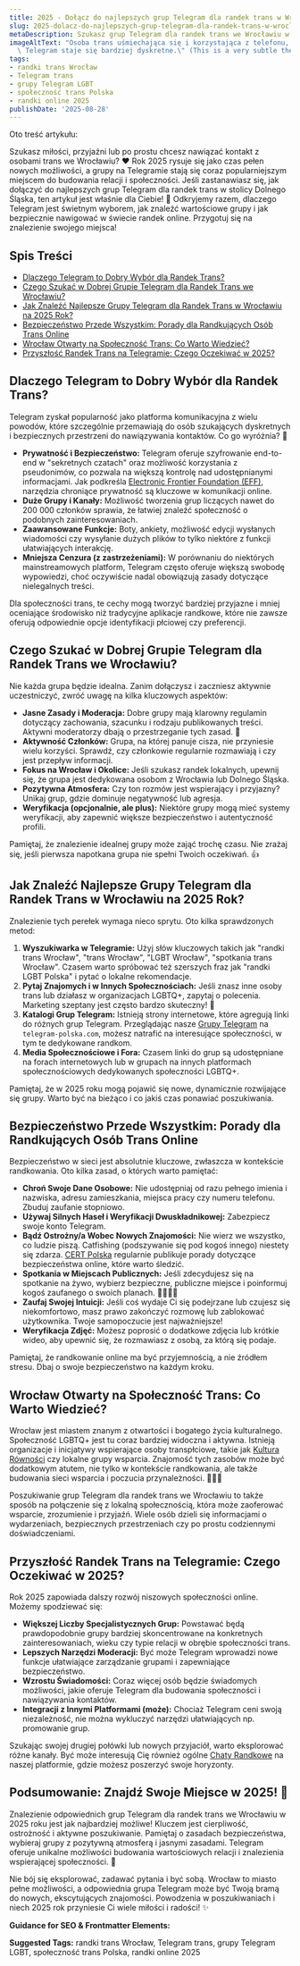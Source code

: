 ```yaml
---
title: 2025 - Dołącz do najlepszych grup Telegram dla randek trans w Wrocławiu
slug: 2025-dolacz-do-najlepszych-grup-telegram-dla-randek-trans-w-wroclawiu
metaDescription: Szukasz grup Telegram dla randek trans we Wrocławiu w 2025? Odkryj, jak znaleźć najlepsze społeczności, porady dotyczące bezpieczeństwa i czego się spodziewać.
imageAltText: "Osoba trans uśmiechająca się i korzystająca z telefonu, symbolizująca randki online na Telegramie we Wrocławiu.\n\n    *   Anchor Text: Grupy Telegram\n    *   Target Path: `/grupy`\n*   **Embedded 2:**\n    *   Anchor Text: Chaty Randkowe\n    *   Target Path: `/czaty/randkowe`\n*   **Additional Suggestion 1 (for section \"Jak Znaleźć Najlepsze Grupy Telegram...\"):**\n    *   Phrase: \"Przeglądając różne kategorie na `telegram-polska.com`, takie jak [Randki](/randki) lub dedykowane społeczności [LGBT](/lgbt), możesz odkryć nowe możliwości.\"\n    *   Anchor Text 1: Randki\n    *   Target Path 1: `/randki` (if a general dating category exists)\n    *   Anchor Text 2: LGBT\n    *   Target Path 2: `/lgbt` (if an LGBT category exists)\n*   **Additional Suggestion 2 (for section \"Dlaczego Telegram to Dobry Wybór...\"):**\n    *   Phrase: \"Wiele z tych funkcji sprawia, że przeglądanie ofert w sekcji [Ogłoszenia Towarzyskie](/ogloszenia-towarzyskie) na platformach takich jak\
  \ Telegram staje się bardziej dyskretne.\" (This is a very subtle thematic link if such a category exists and is relevant to the broader adult niche context, use with caution depending on site structure and policies).\n    *   Anchor Text: Ogłoszenia Towarzyskie\n    *   Target Path: `/ogloszenia-towarzyskie`"
tags:
- randki trans Wrocław
- Telegram trans
- grupy Telegram LGBT
- społeczność trans Polska
- randki online 2025
publishDate: '2025-08-28'
---
```


Oto treść artykułu:

Szukasz miłości, przyjaźni lub po prostu chcesz nawiązać kontakt z osobami trans we Wrocławiu? ❤️ Rok 2025 rysuje się jako czas pełen nowych możliwości, a grupy na Telegramie stają się coraz popularniejszym miejscem do budowania relacji i społeczności. Jeśli zastanawiasz się, jak dołączyć do najlepszych grup Telegram dla randek trans w stolicy Dolnego Śląska, ten artykuł jest właśnie dla Ciebie! 🤩 Odkryjemy razem, dlaczego Telegram jest świetnym wyborem, jak znaleźć wartościowe grupy i jak bezpiecznie nawigować w świecie randek online. Przygotuj się na znalezienie swojego miejsca!

## Spis Treści

- [Dlaczego Telegram to Dobry Wybór dla Randek Trans?](#dlaczego-telegram-to-dobry-wybór-dla-randek-trans)
- [Czego Szukać w Dobrej Grupie Telegram dla Randek Trans we Wrocławiu?](#czego-szukać-w-dobrej-grupie-telegram-dla-randek-trans-we-wroclawiu)
- [Jak Znaleźć Najlepsze Grupy Telegram dla Randek Trans w Wrocławiu na 2025 Rok?](#jak-znaleźć-najlepsze-grupy-telegram-dla-randek-trans-w-wroclawiu-na-2025-rok)
- [Bezpieczeństwo Przede Wszystkim: Porady dla Randkujących Osób Trans Online](#bezpieczeństwo-przede-wszystkim-porady-dla-randkujących-osób-trans-online)
- [Wrocław Otwarty na Społeczność Trans: Co Warto Wiedzieć?](#wrocław-otwarty-na-społeczność-trans-co-warto-wiedzieć)
- [Przyszłość Randek Trans na Telegramie: Czego Oczekiwać w 2025?](#przyszłość-randek-trans-na-telegramie-czego-oczekiwać-w-2025)

## Dlaczego Telegram to Dobry Wybór dla Randek Trans?

Telegram zyskał popularność jako platforma komunikacyjna z wielu powodów, które szczególnie przemawiają do osób szukających dyskretnych i bezpiecznych przestrzeni do nawiązywania kontaktów. Co go wyróżnia? 🤔

*   **Prywatność i Bezpieczeństwo:** Telegram oferuje szyfrowanie end-to-end w "sekretnych czatach" oraz możliwość korzystania z pseudonimów, co pozwala na większą kontrolę nad udostępnianymi informacjami. Jak podkreśla [Electronic Frontier Foundation (EFF)](https://www.eff.org/issues/privacy), narzędzia chroniące prywatność są kluczowe w komunikacji online.
*   **Duże Grupy i Kanały:** Możliwość tworzenia grup liczących nawet do 200 000 członków sprawia, że łatwiej znaleźć społeczność o podobnych zainteresowaniach.
*   **Zaawansowane Funkcje:** Boty, ankiety, możliwość edycji wysłanych wiadomości czy wysyłanie dużych plików to tylko niektóre z funkcji ułatwiających interakcję.
*   **Mniejsza Cenzura (z zastrzeżeniami):** W porównaniu do niektórych mainstreamowych platform, Telegram często oferuje większą swobodę wypowiedzi, choć oczywiście nadal obowiązują zasady dotyczące nielegalnych treści.

Dla społeczności trans, te cechy mogą tworzyć bardziej przyjazne i mniej oceniające środowisko niż tradycyjne aplikacje randkowe, które nie zawsze oferują odpowiednie opcje identyfikacji płciowej czy preferencji.

## Czego Szukać w Dobrej Grupie Telegram dla Randek Trans we Wrocławiu?

Nie każda grupa będzie idealna. Zanim dołączysz i zaczniesz aktywnie uczestniczyć, zwróć uwagę na kilka kluczowych aspektów:

*   **Jasne Zasady i Moderacja:** Dobre grupy mają klarowny regulamin dotyczący zachowania, szacunku i rodzaju publikowanych treści. Aktywni moderatorzy dbają o przestrzeganie tych zasad. 🧐
*   **Aktywność Członków:** Grupa, na której panuje cisza, nie przyniesie wielu korzyści. Sprawdź, czy członkowie regularnie rozmawiają i czy jest przepływ informacji.
*   **Fokus na Wrocław i Okolice:** Jeśli szukasz randek lokalnych, upewnij się, że grupa jest dedykowana osobom z Wrocławia lub Dolnego Śląska.
*   **Pozytywna Atmosfera:** Czy ton rozmów jest wspierający i przyjazny? Unikaj grup, gdzie dominuje negatywność lub agresja.
*   **Weryfikacja (opcjonalnie, ale plus):** Niektóre grupy mogą mieć systemy weryfikacji, aby zapewnić większe bezpieczeństwo i autentyczność profili.

Pamiętaj, że znalezienie idealnej grupy może zająć trochę czasu. Nie zrażaj się, jeśli pierwsza napotkana grupa nie spełni Twoich oczekiwań. 👍

## Jak Znaleźć Najlepsze Grupy Telegram dla Randek Trans w Wrocławiu na 2025 Rok?

Znalezienie tych perełek wymaga nieco sprytu. Oto kilka sprawdzonych metod:

1.  **Wyszukiwarka w Telegramie:** Użyj słów kluczowych takich jak "randki trans Wrocław", "trans Wrocław", "LGBT Wrocław", "spotkania trans Wrocław". Czasem warto spróbować też szerszych fraz jak "randki LGBT Polska" i pytać o lokalne rekomendacje.
2.  **Pytaj Znajomych i w Innych Społecznościach:** Jeśli znasz inne osoby trans lub działasz w organizacjach LGBTQ+, zapytaj o polecenia. Marketing szeptany jest często bardzo skuteczny! 🤫
3.  **Katalogi Grup Telegram:** Istnieją strony internetowe, które agregują linki do różnych grup Telegram. Przeglądając nasze [Grupy Telegram](/grupy) na `telegram-polska.com`, możesz natrafić na interesujące społeczności, w tym te dedykowane randkom.
4.  **Media Społecznościowe i Fora:** Czasem linki do grup są udostępniane na forach internetowych lub w grupach na innych platformach społecznościowych dedykowanych społeczności LGBTQ+.

Pamiętaj, że w 2025 roku mogą pojawić się nowe, dynamicznie rozwijające się grupy. Warto być na bieżąco i co jakiś czas ponawiać poszukiwania.

## Bezpieczeństwo Przede Wszystkim: Porady dla Randkujących Osób Trans Online

Bezpieczeństwo w sieci jest absolutnie kluczowe, zwłaszcza w kontekście randkowania. Oto kilka zasad, o których warto pamiętać:

*   **Chroń Swoje Dane Osobowe:** Nie udostępniaj od razu pełnego imienia i nazwiska, adresu zamieszkania, miejsca pracy czy numeru telefonu. Zbuduj zaufanie stopniowo.
*   **Używaj Silnych Haseł i Weryfikacji Dwuskładnikowej:** Zabezpiecz swoje konto Telegram.
*   **Bądź Ostrożny/a Wobec Nowych Znajomości:** Nie wierz we wszystko, co ludzie piszą. Catfishing (podszywanie się pod kogoś innego) niestety się zdarza. [CERT Polska](https://www.cert.pl/ouch/) regularnie publikuje porady dotyczące bezpieczeństwa online, które warto śledzić.
*   **Spotkania w Miejscach Publicznych:** Jeśli zdecydujesz się na spotkanie na żywo, wybierz bezpieczne, publiczne miejsce i poinformuj kogoś zaufanego o swoich planach. 🚶‍♀️🚶‍♂️
*   **Zaufaj Swojej Intuicji:** Jeśli coś wydaje Ci się podejrzane lub czujesz się niekomfortowo, masz prawo zakończyć rozmowę lub zablokować użytkownika. Twoje samopoczucie jest najważniejsze!
*   **Weryfikacja Zdjęć:** Możesz poprosić o dodatkowe zdjęcia lub krótkie wideo, aby upewnić się, że rozmawiasz z osobą, za którą się podaje.

Pamiętaj, że randkowanie online ma być przyjemnością, a nie źródłem stresu. Dbaj o swoje bezpieczeństwo na każdym kroku.

## Wrocław Otwarty na Społeczność Trans: Co Warto Wiedzieć?

Wrocław jest miastem znanym z otwartości i bogatego życia kulturalnego. Społeczność LGBTQ+ jest tu coraz bardziej widoczna i aktywna. Istnieją organizacje i inicjatywy wspierające osoby transpłciowe, takie jak [Kultura Równości](https://kulturarownosci.org/) czy lokalne grupy wsparcia. Znajomość tych zasobów może być dodatkowym atutem, nie tylko w kontekście randkowania, ale także budowania sieci wsparcia i poczucia przynależności. 🏳️‍⚧️✨

Poszukiwanie grup Telegram dla randek trans we Wrocławiu to także sposób na połączenie się z lokalną społecznością, która może zaoferować wsparcie, zrozumienie i przyjaźń. Wiele osób dzieli się informacjami o wydarzeniach, bezpiecznych przestrzeniach czy po prostu codziennymi doświadczeniami.

## Przyszłość Randek Trans na Telegramie: Czego Oczekiwać w 2025?

Rok 2025 zapowiada dalszy rozwój niszowych społeczności online. Możemy spodziewać się:

*   **Większej Liczby Specjalistycznych Grup:** Powstawać będą prawdopodobnie grupy bardziej skoncentrowane na konkretnych zainteresowaniach, wieku czy typie relacji w obrębie społeczności trans.
*   **Lepszych Narzędzi Moderacji:** Być może Telegram wprowadzi nowe funkcje ułatwiające zarządzanie grupami i zapewniające bezpieczeństwo.
*   **Wzrostu Świadomości:** Coraz więcej osób będzie świadomych możliwości, jakie oferuje Telegram dla budowania społeczności i nawiązywania kontaktów.
*   **Integracji z Innymi Platformami (może):** Chociaż Telegram ceni swoją niezależność, nie można wykluczyć narzędzi ułatwiających np. promowanie grup.

Szukając swojej drugiej połówki lub nowych przyjaciół, warto eksplorować różne kanały. Być może interesują Cię również ogólne [Chaty Randkowe](/czaty/randkowe) na naszej platformie, gdzie możesz poszerzyć swoje horyzonty.

## Podsumowanie: Znajdź Swoje Miejsce w 2025! 💖

Znalezienie odpowiednich grup Telegram dla randek trans we Wrocławiu w 2025 roku jest jak najbardziej możliwe! Kluczem jest cierpliwość, ostrożność i aktywne poszukiwanie. Pamiętaj o zasadach bezpieczeństwa, wybieraj grupy z pozytywną atmosferą i jasnymi zasadami. Telegram oferuje unikalne możliwości budowania wartościowych relacji i znalezienia wspierającej społeczności. 🥳

Nie bój się eksplorować, zadawać pytania i być sobą. Wrocław to miasto pełne możliwości, a odpowiednia grupa Telegram może być Twoją bramą do nowych, ekscytujących znajomości. Powodzenia w poszukiwaniach i niech 2025 rok przyniesie Ci wiele miłości i radości! ✨

**Guidance for SEO & Frontmatter Elements:**




**Suggested Tags:**
randki trans Wrocław, Telegram trans, grupy Telegram LGBT, społeczność trans Polska, randki online 2025

